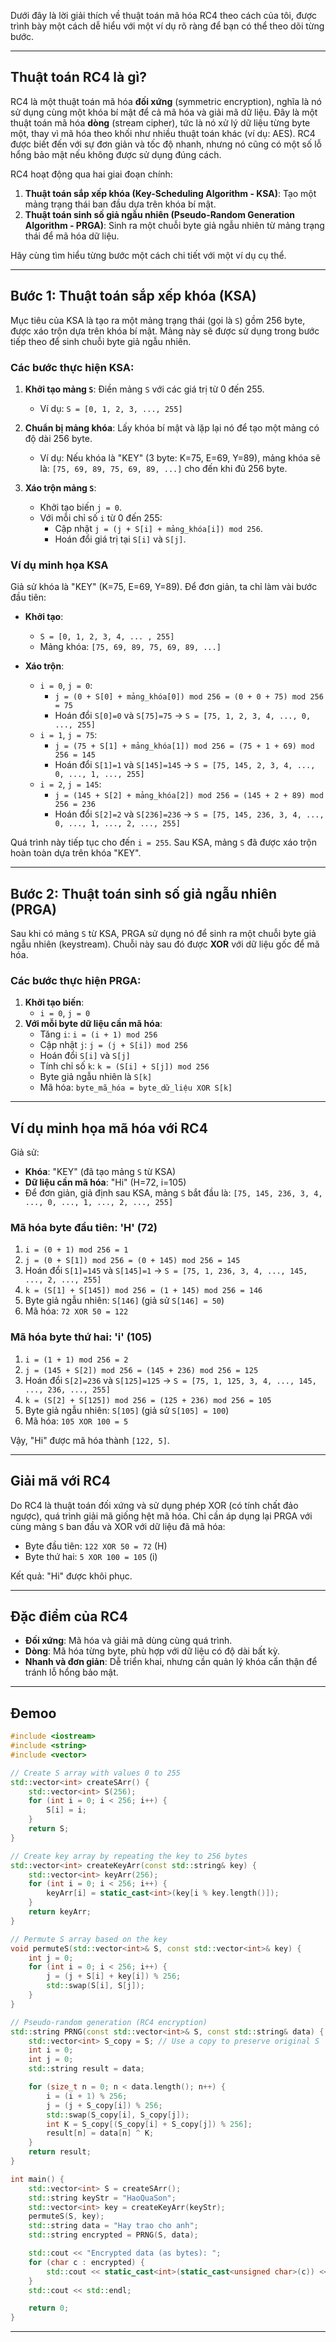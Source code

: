 Dưới đây là lời giải thích về thuật toán mã hóa RC4 theo cách của tôi, được trình bày một cách dễ hiểu với một ví dụ rõ ràng để bạn có thể theo dõi từng bước.

---

## Thuật toán RC4 là gì?

RC4 là một thuật toán mã hóa **đối xứng** (symmetric encryption), nghĩa là nó sử dụng cùng một khóa bí mật để cả mã hóa và giải mã dữ liệu. Đây là một thuật toán mã hóa **dòng** (stream cipher), tức là nó xử lý dữ liệu từng byte một, thay vì mã hóa theo khối như nhiều thuật toán khác (ví dụ: AES). RC4 được biết đến với sự đơn giản và tốc độ nhanh, nhưng nó cũng có một số lỗ hổng bảo mật nếu không được sử dụng đúng cách.

RC4 hoạt động qua hai giai đoạn chính:
1. **Thuật toán sắp xếp khóa (Key-Scheduling Algorithm - KSA)**: Tạo một mảng trạng thái ban đầu dựa trên khóa bí mật.
2. **Thuật toán sinh số giả ngẫu nhiên (Pseudo-Random Generation Algorithm - PRGA)**: Sinh ra một chuỗi byte giả ngẫu nhiên từ mảng trạng thái để mã hóa dữ liệu.

Hãy cùng tìm hiểu từng bước một cách chi tiết với một ví dụ cụ thể.

---

## Bước 1: Thuật toán sắp xếp khóa (KSA)

Mục tiêu của KSA là tạo ra một mảng trạng thái (gọi là `S`) gồm 256 byte, được xáo trộn dựa trên khóa bí mật. Mảng này sẽ được sử dụng trong bước tiếp theo để sinh chuỗi byte giả ngẫu nhiên.

### Các bước thực hiện KSA:
1. **Khởi tạo mảng `S`**: Điền mảng `S` với các giá trị từ 0 đến 255.
   - Ví dụ: `S = [0, 1, 2, 3, ..., 255]`

2. **Chuẩn bị mảng khóa**: Lấy khóa bí mật và lặp lại nó để tạo một mảng có độ dài 256 byte.
   - Ví dụ: Nếu khóa là "KEY" (3 byte: K=75, E=69, Y=89), mảng khóa sẽ là: `[75, 69, 89, 75, 69, 89, ...]` cho đến khi đủ 256 byte.

3. **Xáo trộn mảng `S`**:
   - Khởi tạo biến `j = 0`.
   - Với mỗi chỉ số `i` từ 0 đến 255:
     - Cập nhật `j = (j + S[i] + mảng_khóa[i]) mod 256`.
     - Hoán đổi giá trị tại `S[i]` và `S[j]`.

### Ví dụ minh họa KSA
Giả sử khóa là "KEY" (K=75, E=69, Y=89). Để đơn giản, ta chỉ làm vài bước đầu tiên:

- **Khởi tạo**:
  - `S = [0, 1, 2, 3, 4, ... , 255]`
  - Mảng khóa: `[75, 69, 89, 75, 69, 89, ...]`

- **Xáo trộn**:
  - `i = 0`, `j = 0`:
    - `j = (0 + S[0] + mảng_khóa[0]) mod 256 = (0 + 0 + 75) mod 256 = 75`
    - Hoán đổi `S[0]=0` và `S[75]=75` → `S = [75, 1, 2, 3, 4, ..., 0, ..., 255]`
  - `i = 1`, `j = 75`:
    - `j = (75 + S[1] + mảng_khóa[1]) mod 256 = (75 + 1 + 69) mod 256 = 145`
    - Hoán đổi `S[1]=1` và `S[145]=145` → `S = [75, 145, 2, 3, 4, ..., 0, ..., 1, ..., 255]`
  - `i = 2`, `j = 145`:
    - `j = (145 + S[2] + mảng_khóa[2]) mod 256 = (145 + 2 + 89) mod 256 = 236`
    - Hoán đổi `S[2]=2` và `S[236]=236` → `S = [75, 145, 236, 3, 4, ..., 0, ..., 1, ..., 2, ..., 255]`

Quá trình này tiếp tục cho đến `i = 255`. Sau KSA, mảng `S` đã được xáo trộn hoàn toàn dựa trên khóa "KEY".

---

## Bước 2: Thuật toán sinh số giả ngẫu nhiên (PRGA)

Sau khi có mảng `S` từ KSA, PRGA sử dụng nó để sinh ra một chuỗi byte giả ngẫu nhiên (keystream). Chuỗi này sau đó được **XOR** với dữ liệu gốc để mã hóa.

### Các bước thực hiện PRGA:
1. **Khởi tạo biến**:
   - `i = 0`, `j = 0`
2. **Với mỗi byte dữ liệu cần mã hóa**:
   - Tăng `i`: `i = (i + 1) mod 256`
   - Cập nhật `j`: `j = (j + S[i]) mod 256`
   - Hoán đổi `S[i]` và `S[j]`
   - Tính chỉ số `k`: `k = (S[i] + S[j]) mod 256`
   - Byte giả ngẫu nhiên là `S[k]`
   - Mã hóa: `byte_mã_hóa = byte_dữ_liệu XOR S[k]`

---

## Ví dụ minh họa mã hóa với RC4

Giả sử:
- **Khóa**: "KEY" (đã tạo mảng `S` từ KSA)
- **Dữ liệu cần mã hóa**: "Hi" (H=72, i=105)
- Để đơn giản, giả định sau KSA, mảng `S` bắt đầu là: `[75, 145, 236, 3, 4, ..., 0, ..., 1, ..., 2, ..., 255]`

### Mã hóa byte đầu tiên: 'H' (72)
1. `i = (0 + 1) mod 256 = 1`
2. `j = (0 + S[1]) mod 256 = (0 + 145) mod 256 = 145`
3. Hoán đổi `S[1]=145` và `S[145]=1` → `S = [75, 1, 236, 3, 4, ..., 145, ..., 2, ..., 255]`
4. `k = (S[1] + S[145]) mod 256 = (1 + 145) mod 256 = 146`
5. Byte giả ngẫu nhiên: `S[146]` (giả sử `S[146] = 50`)
6. Mã hóa: `72 XOR 50 = 122`

### Mã hóa byte thứ hai: 'i' (105)
1. `i = (1 + 1) mod 256 = 2`
2. `j = (145 + S[2]) mod 256 = (145 + 236) mod 256 = 125`
3. Hoán đổi `S[2]=236` và `S[125]=125` → `S = [75, 1, 125, 3, 4, ..., 145, ..., 236, ..., 255]`
4. `k = (S[2] + S[125]) mod 256 = (125 + 236) mod 256 = 105`
5. Byte giả ngẫu nhiên: `S[105]` (giả sử `S[105] = 100`)
6. Mã hóa: `105 XOR 100 = 5`

Vậy, "Hi" được mã hóa thành `[122, 5]`.

---

## Giải mã với RC4

Do RC4 là thuật toán đối xứng và sử dụng phép XOR (có tính chất đảo ngược), quá trình giải mã giống hệt mã hóa. Chỉ cần áp dụng lại PRGA với cùng mảng `S` ban đầu và XOR với dữ liệu đã mã hóa:

- Byte đầu tiên: `122 XOR 50 = 72` (H)
- Byte thứ hai: `5 XOR 100 = 105` (i)

Kết quả: "Hi" được khôi phục.

---

## Đặc điểm của RC4

- **Đối xứng**: Mã hóa và giải mã dùng cùng quá trình.
- **Dòng**: Mã hóa từng byte, phù hợp với dữ liệu có độ dài bất kỳ.
- **Nhanh và đơn giản**: Dễ triển khai, nhưng cần quản lý khóa cẩn thận để tránh lỗ hổng bảo mật.

---

## Đemoo 


```cpp
#include <iostream>
#include <string>
#include <vector>

// Create S array with values 0 to 255
std::vector<int> createSArr() {
    std::vector<int> S(256);
    for (int i = 0; i < 256; i++) {
        S[i] = i;
    }
    return S;
}

// Create key array by repeating the key to 256 bytes
std::vector<int> createKeyArr(const std::string& key) {
    std::vector<int> keyArr(256);
    for (int i = 0; i < 256; i++) {
        keyArr[i] = static_cast<int>(key[i % key.length()]);
    }
    return keyArr;
}

// Permute S array based on the key
void permuteS(std::vector<int>& S, const std::vector<int>& key) {
    int j = 0;
    for (int i = 0; i < 256; i++) {
        j = (j + S[i] + key[i]) % 256;
        std::swap(S[i], S[j]);
    }
}

// Pseudo-random generation (RC4 encryption)
std::string PRNG(const std::vector<int>& S, const std::string& data) {
    std::vector<int> S_copy = S; // Use a copy to preserve original S
    int i = 0;
    int j = 0;
    std::string result = data;

    for (size_t n = 0; n < data.length(); n++) {
        i = (i + 1) % 256;
        j = (j + S_copy[i]) % 256;
        std::swap(S_copy[i], S_copy[j]);
        int K = S_copy[(S_copy[i] + S_copy[j]) % 256];
        result[n] = data[n] ^ K;
    }
    return result;
}

int main() {
    std::vector<int> S = createSArr();
    std::string keyStr = "HaoQuaSon";
    std::vector<int> key = createKeyArr(keyStr);
    permuteS(S, key);
    std::string data = "Hay trao cho anh";
    std::string encrypted = PRNG(S, data);

    std::cout << "Encrypted data (as bytes): ";
    for (char c : encrypted) {
        std::cout << static_cast<int>(static_cast<unsigned char>(c)) << " ";
    }
    std::cout << std::endl;

    return 0;
}
```

---

